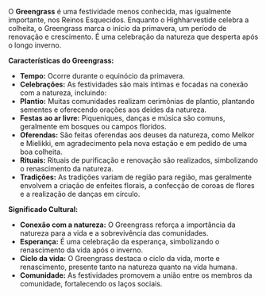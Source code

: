 O **Greengrass** é uma festividade menos conhecida, mas igualmente importante, nos Reinos Esquecidos. Enquanto o Highharvestide celebra a colheita, o Greengrass marca o início da primavera, um período de renovação e crescimento. É uma celebração da natureza que desperta após o longo inverno.

**Características do Greengrass:**

- **Tempo:** Ocorre durante o equinócio da primavera.
- **Celebrações:** As festividades são mais íntimas e focadas na conexão com a natureza, incluindo:
- **Plantio:** Muitas comunidades realizam cerimônias de plantio, plantando sementes e oferecendo orações aos deides da natureza.
- **Festas ao ar livre:** Piqueniques, danças e música são comuns, geralmente em bosques ou campos floridos.
- **Oferendas:** São feitas oferendas aos deuses da natureza, como Melkor e Mielikki, em agradecimento pela nova estação e em pedido de uma boa colheita.
- **Rituais:** Rituais de purificação e renovação são realizados, simbolizando o renascimento da natureza.
- **Tradições:** As tradições variam de região para região, mas geralmente envolvem a criação de enfeites florais, a confecção de coroas de flores e a realização de danças em círculo.

**Significado Cultural:**

- **Conexão com a natureza:** O Greengrass reforça a importância da natureza para a vida e a sobrevivência das comunidades.
- **Esperança:** É uma celebração da esperança, simbolizando o renascimento da vida após o inverno.
- **Ciclo da vida:** O Greengrass destaca o ciclo da vida, morte e renascimento, presente tanto na natureza quanto na vida humana.
- **Comunidade:** As festividades promovem a união entre os membros da comunidade, fortalecendo os laços sociais.